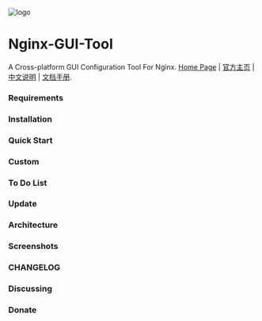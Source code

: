 ![logo](https://www.itmangoto.cn/wp-content/uploads/2017/12/fish_logo.jpg)
# Nginx-GUI-Tool
A Cross-platform GUI Configuration Tool For Nginx.
[Home Page](https://www.itmangoto.cn) | [官方主页](https://www.itmangoto.cn) | [中文说明](https://www.itmangoto.cn) | [文档手册](https://www.itmangoto.cn).

### Requirements
### Installation
### Quick Start
### Custom
### To Do List
### Update
### Architecture
### Screenshots
### CHANGELOG
### Discussing
### Donate

